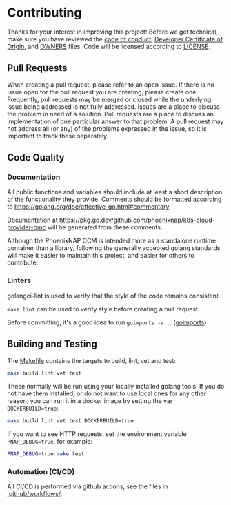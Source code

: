# Contributing

Thanks for your interest in improving this project! Before we get technical,
make sure you have reviewed the [code of conduct](code-of-conduct.md),
[Developer Certificate of Origin](https://developercertificate.org/), and [OWNERS](OWNERS.md) files. Code will
be licensed according to [LICENSE](LICENSE).

## Pull Requests

When creating a pull request, please refer to an open issue. If there is no
issue open for the pull request you are creating, please create one. Frequently,
pull requests may be merged or closed while the underlying issue being addressed
is not fully addressed. Issues are a place to discuss the problem in need of a
solution. Pull requests are a place to discuss an implementation of one
particular answer to that problem.  A pull request may not address all (or any)
of the problems expressed in the issue, so it is important to track these
separately.

## Code Quality

### Documentation

All public functions and variables should include at least a short description
of the functionality they provide. Comments should be formatted according to
<https://golang.org/doc/effective_go.html#commentary>.

Documentation at <https://pkg.go.dev/github.com/phoenixnap/k8s-cloud-provider-bmc> will be
generated from these comments.

Although the PhoenixNAP CCM is intended more as a standalone runtime container than
a library, following the generally accepted golang standards will make it
easier to maintain this project, and easier for others to contribute.

### Linters

golangci-lint is used to verify that the style of the code remains consistent.

`make lint` can be used to verify style before creating a pull request.

Before committing, it's a good idea to run `goimports -w .`.
([goimports](https://pkg.go.dev/golang.org/x/tools/cmd/goimports?tab=doc))

## Building and Testing

The [Makefile](./Makefile) contains the targets to build, lint, vet and test:

```sh
make build lint vet test
```

These normally will be run using your locally installed golang tools. If you do not have them
installed, or do not want to use local ones for any other reason, you can run it in a docker
image by setting the var `DOCKERBUILD=true`:

```sh
make build lint vet test DOCKERBUILD=true
```

If you want to see HTTP requests, set the environment variable `PNAP_DEBUG=true`, for example:

```sh
PNAP_DEBUG=true make test
```

### Automation (CI/CD)

All CI/CD is performed via github actions, see the files in [.github/workflows/](./.github/workflows).
